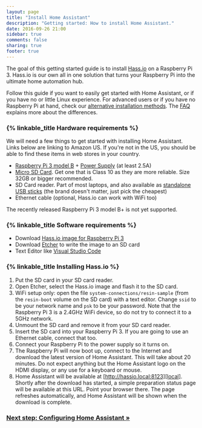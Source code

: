 ```yaml
---
layout: page
title: "Install Home Assistant"
description: "Getting started: How to install Home Assistant."
date: 2016-09-26 21:00
sidebar: true
comments: false
sharing: true
footer: true
---
```


The goal of this getting started guide is to install [Hass.io](/hassio/) on a Raspberry Pi 3. Hass.io is our own all in one solution that turns your Raspberry Pi into the ultimate home automation hub.

Follow this guide if you want to easily get started with Home Assistant, or if you have no or little Linux experience. For advanced users or if you have no Raspberry Pi at hand, check our [alternative installation methods](/docs/installation/). The [FAQ](/faq/#home-assistant-vs-hassio) explains more about the differences.

### {% linkable_title Hardware requirements %}

We will need a few things to get started with installing Home Assistant. Links below are linking to Amazon US. If you're not in the US, you should be able to find these items in web stores in your country.

- [Raspberry Pi 3 model B](http://a.co/gEfMqL4) + [Power Supply](https://www.raspberrypi.org/help/faqs/#powerReqs) (at least 2.5A)
- [Micro SD Card](http://a.co/gslOydD). Get one that is Class 10 as they are more reliable. Size 32GB or bigger recommended.
- SD Card reader. Part of most laptops, and also available as [standalone USB sticks](http://a.co/5FCyb0N) (the brand doesn't matter, just pick the cheapest)
- Ethernet cable (optional, Hass.io can work with WiFi too)

<p class='note warning'>
  The recently released Raspberry Pi 3 model B+ is not yet supported.
</p>

### {% linkable_title Software requirements %}

- Download [Hass.io image for Raspberry Pi 3][pi3]
- Download [Etcher] to write the image to an SD card
- Text Editor like [Visual Studio Code](https://code.visualstudio.com/)

[Etcher]: https://etcher.io/
[pi3]: https://github.com/home-assistant/hassio-build/releases/download/1.3/resinos-hassio-1.3-raspberrypi3.img.bz2

### {% linkable_title Installing Hass.io %}

1. Put the SD card in your SD card reader.
1. Open Etcher, select the Hass.io image and flash it to the SD card.
1. WiFi setup only: open the file `system-connections/resin-sample` (from the `resin-boot` volume on the SD card) with a text editor. Change `ssid` to be your network name and `psk` to be your password. Note that the Raspberry Pi 3 is a 2.4GHz WiFi device, so do not try to connect it to a 5GHz network.
1. Unmount the SD card and remove it from your SD card reader.
1. Insert the SD card into your Raspberry Pi 3. If you are going to use an Ethernet cable, connect that too.
1. Connect your Raspberry Pi to the power supply so it turns on.
1. The Raspberry Pi will now boot up, connect to the Internet and download the latest version of Home Assistant. This will take about 20 minutes. Do not expect anything but the Home Assistant logo on the HDMI display, or any use for a keyboard or mouse.
1. Home Assistant will be available at [http://hassio.local:8123][local]. Shortly after the download has started, a simple preparation status page will be available at this URL. Point your browser there. The page refreshes automatically, and Home Assistant will be shown when the download is complete.

[local]: http://hassio.local:8123

### [Next step: Configuring Home Assistant &raquo;](/getting-started/configuration/)
